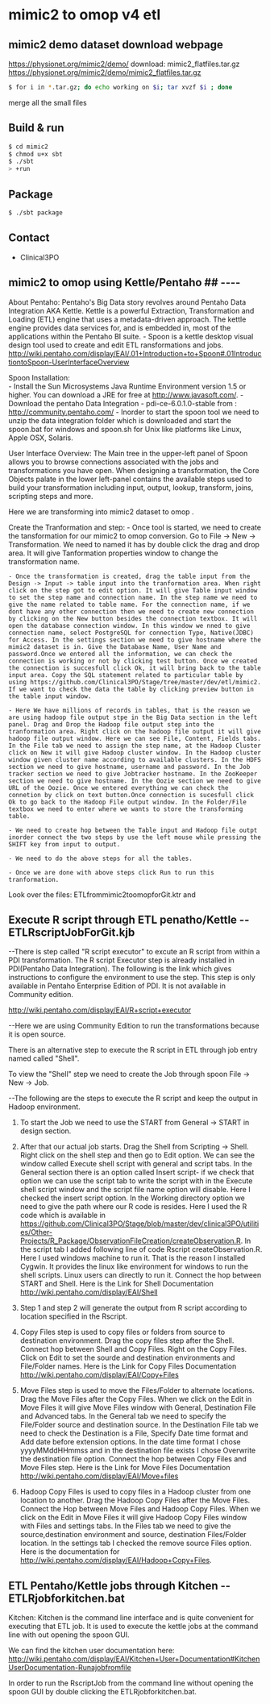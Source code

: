 # mimic2 to omop v4 etl #

## mimic2 demo dataset download webpage ##
https://physionet.org/mimic2/demo/
download: mimic2_flatfiles.tar.gz
https://physionet.org/mimic2/demo/mimic2_flatfiles.tar.gz

``` sh
$ for i in *.tar.gz; do echo working on $i; tar xvzf $i ; done
```

merge all the small files

## Build & run ##

```sh
$ cd mimic2
$ chmod u+x sbt
$ ./sbt
> +run
```

## Package ##

```sh
$ ./sbt package
```

## Contact ##

- Clinical3PO

## mimic2 to omop using Kettle/Pentaho ## ----

About Pentaho:
	Pentaho's Big Data story revolves around Pentaho Data Integration AKA Kettle. Kettle is a powerful Extraction, Transformation and Loading (ETL) engine that uses a metadata-driven approach. The kettle engine provides data services for, and is embedded in, most of the applications within the Pentaho BI suite. 
		- Spoon is a kettle desktop visual design tool used to create and edit ETL ransformations and jobs. http://wiki.pentaho.com/display/EAI/.01+Introduction+to+Spoon#.01IntroductiontoSpoon-UserInterfaceOverview

Spoon Installation:   
    - Install the Sun Microsystems Java Runtime Environment version 1.5 or higher. You can download a JRE for free at http://www.javasoft.com/.
    - Download the pentaho Data Integration - pdi-ce-6.0.1.0-stable from : http://community.pentaho.com/
	- Inorder to start the spoon tool we need to unzip the data integration folder which is downloaded and start the spoon.bat for windows and spoon.sh for Unix like platforms like Linux, Apple OSX, Solaris.
 
User Interface Overview:
     The Main tree in the upper-left panel of Spoon allows you to browse connections associated with the jobs and transformations you have open. When designing a transformation, the Core Objects palate in the lower left-panel contains the available steps used to build your transformation including input, output, lookup, transform, joins, scripting steps and more.
	 
Here we are transforming into mimic2 dataset to omop .
	 
Create the Tranformation and step:
    - Once tool is started, we need to create the tansformation for our mimic2 to omop conversion. Go to File -> New -> Transformation. We need to named it has by double click the drag and drop area. It will give Tanformation    properties window to change the transformation name.
	
    - Once the transformation is created, drag the table input from the Design -> Input -> table input into the tranformation area. When right click on the step got to edit option. It will give Table input window to set the step name and connection name. In the step name we need to give the name related to table name. For the connection name, if we dont have any other connection then we need to create new connection by clicking on the New button besides the connection textbox. It will open the database connection window. In this window we nned to give connection name, select PostgreSQL for connection Type, Native(JDBC) for Access. In the settings section we need to give hostname where the mimic2 dataset is in. Give the Database Name, User Name and password.Once we entered all the information, we can check the connection is working or not by clicking test button. Once we created the connection is succesfull click Ok, it will bring back to the table input area. Copy the SQL statement related to particular table by using https://github.com/Clinical3PO/Stage/tree/master/dev/etl/mimic2. If we want to check the data the table by clicking preview button in the table input window.
	
    - Here We have millions of records in tables, that is the reason we are using hadoop file output stpe in the Big Data section in the left panel. Drag and Drop the Hadoop file output step into the tranformation area. Right click on the hadoop file output it will give hadoop file output window. Here we can see File, Content, Fields tabs. In the File tab we need to assign the step name, at the Hadoop Cluster click on New it will give Hadoop cluster window. In the Hadoop cluster window given cluster name according to available clusters. In the HDFS section we need to give hostname, username and password. In the Job tracker section we need to give Jobtracker hostname. In the ZooKeeper section we need to give hostname. In the Oozie section we need to give URL of the Oozie. Once we entered everything we can check the connetion by click on text button.Once connection is sucesfull click Ok to go back to the Hadoop File output window. In the Folder/File textbox we need to enter where we wants to store the transforming table.
	
	- We need to create hop between the Table input and Hadoop file outpt inorder connect the two steps by use the left mouse while pressing the SHIFT key from input to output.
	
	- We need to do the above steps for all the tables.
	
	- Once we are done with above steps click Run to run this tranformation.
	
Look over the files: ETLfrommimic2toomopforGit.ktr and 

## Execute R script through ETL penatho/Kettle -- ETLRscriptJobForGit.kjb

--There is step called "R script executor" to excute an R script from within a PDI transformation. The R script Executor step is already installed in PDI(Pentaho Data Integration). The following is the link which gives instructions to configure the environment to use the step. This step is only available in Pentaho Enterprise Edition of PDI. It is not available in Community edition.

http://wiki.pentaho.com/display/EAI/R+script+executor

--Here we are using Community Edition to run the transformations because it is open source. 

There is an alternative step to execute the R script in ETL through job entry named called "Shell".

To view the "Shell" step we need to create the Job through spoon File -> New -> Job.

--The following are the steps to execute the R script and keep the output in Hadoop environment.

1. To start the Job we need to use the START from General -> START in design section.

2. After that our actual job starts. Drag the Shell from Scripting -> Shell. Right click on the shell step and then go to Edit option. We can see the window called Execute shell script with general and script tabs. In the General section there is an option called Insert script- if we check that option we can use the script tab to write the script with in the Execute shell script window and the script file name option will disable. Here I checked the insert script option. In the Working directory option we need to give the path where our R code is resides. Here I used the R code which is available in https://github.com/Clinical3PO/Stage/blob/master/dev/clinical3PO/utilities/Other-Projects/R_Package/ObservationFileCreation/createObservation.R. In the script tab I added following line of code Rscript createObservation.R. Here I used windows machine to run it. That is the reason I installed Cygwin. It provides the linux like environment for windows to run the shell scripts. Linux users can directly to run it. Connect the hop between START and Shell. Here is the Link for Shell Documentation http://wiki.pentaho.com/display/EAI/Shell

3. Step 1 and step 2 will generate the output from R script according to location specified in the Rscript. 

4. Copy Files step is used to copy files or folders from source to destination environment. Drag the copy files step after the Shell. Connect hop between Shell and Copy Files. Right on the Copy Files. Click on Edit to set the sourde and destination environments and File/Folder names. Here is the Link for Copy Files Documentation http://wiki.pentaho.com/display/EAI/Copy+Files

5. Move Files step is used to move the Files/Folder to alternate locations. Drag the Move Files after the Copy Files. When we click on the Edit in Move Files it will give Move Files window with General, Destination File and Advanced tabs. In the General tab we need to specify the File/Folder source and destination source. In the Destination File tab we need to check the Destination is a File, Specify Date time format and Add date before extension options. In the date time format I chose yyyyMMddHHmmss and in the destination file exists I chose Overwrite the destination file option. Connect the hop between Copy Files and Move Files step. Here is the Link for Move Files Documentation http://wiki.pentaho.com/display/EAI/Move+files

6. Hadoop Copy Files is used to copy files in a Hadoop cluster from one location to another. Drag the Hadoop Copy Files after the Move Files. Connect the Hop between Move Files and Hadoop Copy Files. When we click on the Edit in Move Files it will give Hadoop Copy Files window with Files and settings tabs. In the Files tab we need to give the source,destination environment and source, destination Files/Folder location. In the settings tab I checked the  remove source Files option. Here is the documentation for http://wiki.pentaho.com/display/EAI/Hadoop+Copy+Files.


## ETL Pentaho/Kettle jobs through Kitchen -- ETLRjobforkitchen.bat

Kitchen: Kitchen is the command line interface and is quite convenient for executing that ETL job. It is used to execute the kettle jobs at the command line with out opening the spoon GUI. 

We can find the kitchen user documentation here: http://wiki.pentaho.com/display/EAI/Kitchen+User+Documentation#KitchenUserDocumentation-Runajobfromfile

In order to run the RscriptJob from the command line without opening the spoon GUI by double clicking the ETLRjobforkitchen.bat. 




